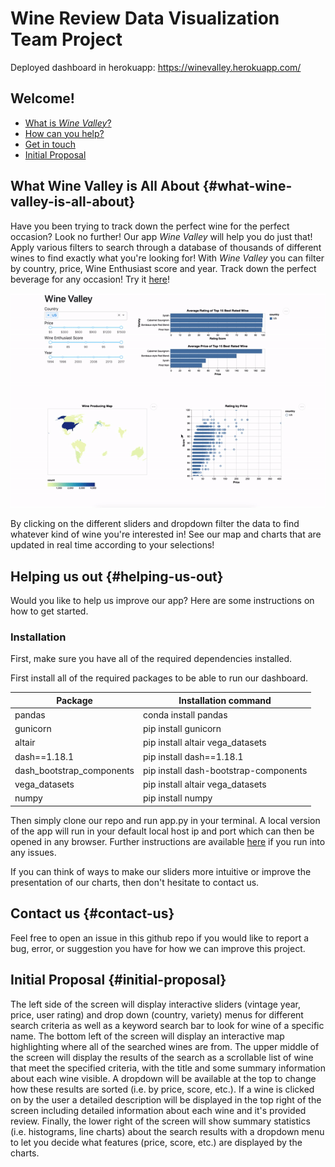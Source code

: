 # Wine Review Data Visualization Team Project
Deployed dashboard in herokuapp: https://winevalley.herokuapp.com/

## Welcome!

* [What is *Wine Valley*?](#what-wine-valley-is-all-about)
* [How can you help?](#helping-us-out)
* [Get in touch](#contact-us)
* [Initial Proposal](#initial-proposal)

## What Wine Valley is All About {#what-wine-valley-is-all-about}

Have you been trying to track down the perfect wine for the perfect occasion? Look no further! Our app *Wine Valley* will help you do just that! Apply various filters to search through a database of thousands of different wines to find exactly what you're looking for! With *Wine Valley* you can filter by country, price, Wine Enthusiast score and year. Track down the perfect beverage for any occasion! Try it [here](https://winevalley.herokuapp.com/)!

![](image/app_demo_milestone_2.gif)

By clicking on the different sliders and dropdown filter the data to find whatever kind of wine you're interested in! See our map and charts that are updated in real time according to your selections!

## Helping us out {#helping-us-out}

Would you like to help us improve our app? Here are some instructions on how to get started.

### Installation

First, make sure you have all of the required dependencies installed.

First install all of the required packages to be able to run our dashboard.

| Package                     | Installation command                  |
|-----------------------------|---------------------------------------|
| pandas                      | conda install pandas                  |
| gunicorn                    | pip install gunicorn                  |
| altair                      | pip install altair vega\_datasets     |
| dash==1.18.1                | pip install dash==1.18.1              |
| dash\_bootstrap\_components | pip install dash-bootstrap-components |
| vega\_datasets              | pip install altair vega\_datasets     |
| numpy                       | pip install numpy                     |

Then simply clone our repo and run app.py in your terminal. A local version of the app will run in your default local host ip and port which can then be opened in any browser. Further instructions are available [here](https://dash.plotly.com/layout) if you run into any issues.

If you can think of ways to make our sliders more intuitive or improve the presentation of our charts, then don't hesitate to contact us.

## Contact us {#contact-us}

Feel free to open an issue in this github repo if you would like to report a bug, error, or suggestion you have for how we can improve this project.

## Initial Proposal {#initial-proposal}

The left side of the screen will display interactive sliders (vintage year, price, user rating) and drop down (country, variety) menus for different search criteria as well as a keyword search bar to look for wine of a specific name. The bottom left of the screen will display an interactive map highlighting where all of the searched wines are from. The upper middle of the screen will display the results of the search as a scrollable list of wine that meet the specified criteria, with the title and some summary information about each wine visible. A dropdown will be available at the top to change how these results are sorted (i.e. by price, score, etc.). If a wine is clicked on by the user a detailed description will be displayed in the top right of the screen including detailed information about each wine and it's provided review. Finally, the lower right of the screen will show summary statistics (i.e. histograms, line charts) about the search results with a dropdown menu to let you decide what features (price, score, etc.) are displayed by the charts.
